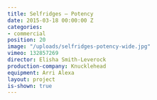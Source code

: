 ```yaml
---
title: Selfridges — Potency
date: 2015-03-18 00:00:00 Z
categories:
- commercial
position: 20
image: "/uploads/selfridges-potency-wide.jpg"
vimeo: 132857269
director: Elisha Smith-Leverock
production-company: Knucklehead
equipment: Arri Alexa
layout: project
is-shown: true
---
```


